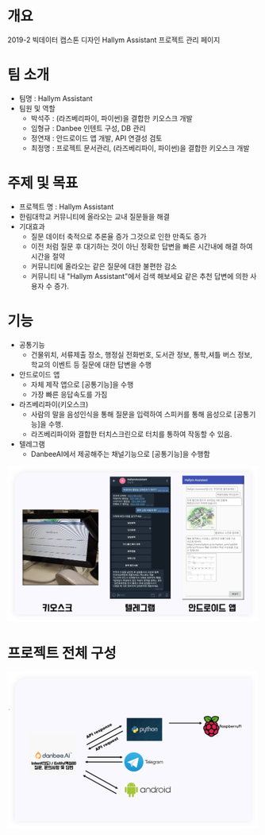# 개요  
2019-2 빅데이터 캡스톤 디자인 Hallym Assistant 프로젝트 관리 페이지

# 팀 소개
- 팀명 : Hallym Assistant  
- 팀원 및 역할
  - 박석주 : (라즈베리파이, 파이썬)을 결합한 키오스크 개발
  - 임형규 : Danbee 인텐트 구성, DB 관리
  - 정연재 : 안드로이드 앱 개발, API 연결성 검토
  - 최정명 : 프로젝트 문서관리, (라즈베리파이, 파이썬)을 결합한 키오스크 개발

# 주제 및 목표
- 프로젝트 명 : Hallym Assistant  
- 한림대학교 커뮤니티에 올라오는 교내 질문들을 해결
- 기대효과
  - 질문 데이터 축적으로 추론율 증가 그것으로 인한 만족도 증가
  - 이전 처럼 질문 후 대기하는 것이 아닌 정확한 답변을 빠른 시간내에 해결 하여 시간을 절약
  - 커뮤니티에 올라오는 같은 질문에 대한 불편한 감소
  - 커뮤니티 내 "Hallym Assistant"에서 검색 해보세요 같은 추천 답변에 의한 사용자 수 증가.

# 기능
- 공통기능 
  - 건물위치, 서류제출 장소, 행정실 전화번호, 도서관 정보, 통학,셔틀 버스 정보, 학교의 이벤트 등 질문에 대한 답변을 수행
- 안드로이드 앱
  - 자체 제작 앱으로 [공통기능]을 수행
  - 가장 빠른 응답속도를 가짐
- 라즈베리파이(키오스크)
  - 사람의 말을 음성인식을 통해 질문을 입력하여 스피커를 통해 음성으로 [공통기능]을 수행.
  - 라즈베리파이와 결합한 터치스크린으로 터치를 통하여 작동할 수 있음.
- 텔레그램
  - DanbeeAI에서 제공해주는 채널기능으로 [공통기능]을 수행함
  
![pic1](https://github.com/JeongMyeong/Capstone-Design-6-/blob/master/pic/%EA%B7%B8%EB%A6%BC1.png)


# 프로젝트 전체 구성
![pic2](https://github.com/JeongMyeong/Capstone-Design-6-/blob/master/pic/%ED%94%84%EB%A1%9C%EC%A0%9D%ED%8A%B8%20%EA%B5%AC%EC%84%B1.png)
